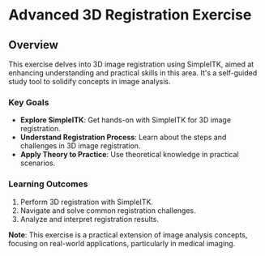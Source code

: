 # Advanced 3D Registration Exercise

## Overview

This exercise delves into 3D image registration using SimpleITK, aimed at enhancing understanding and practical skills in this area. It's a self-guided study tool to solidify concepts in image analysis.

### Key Goals

- **Explore SimpleITK**: Get hands-on with SimpleITK for 3D image registration.
- **Understand Registration Process**: Learn about the steps and challenges in 3D image registration.
- **Apply Theory to Practice**: Use theoretical knowledge in practical scenarios.

### Learning Outcomes

1. Perform 3D registration with SimpleITK.
2. Navigate and solve common registration challenges.
3. Analyze and interpret registration results.

**Note**: This exercise is a practical extension of image analysis concepts, focusing on real-world applications, particularly in medical imaging.
